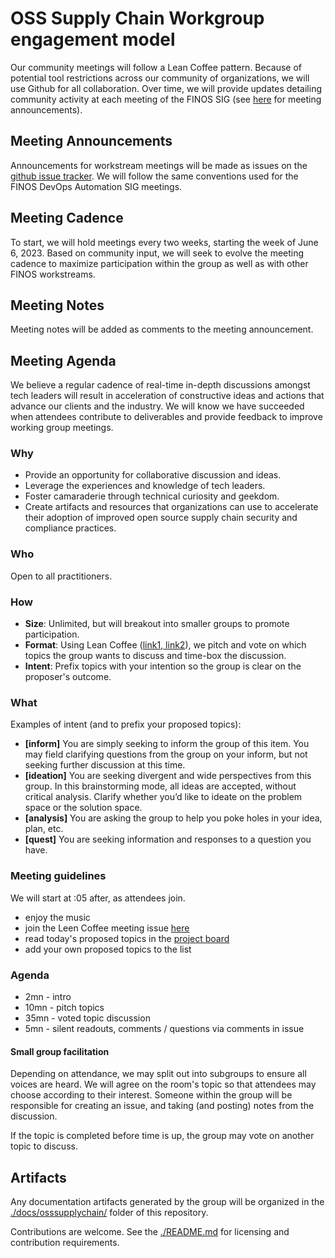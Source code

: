 # OSS Supply Chain Workgroup engagement model

Our community meetings will follow a Lean Coffee pattern.
Because of potential tool restrictions across our community of organizations, we will use Github for all collaboration.
Over time, we will provide updates detailing community activity at each meeting of the FINOS SIG (see [here](https://github.com/finos/devops-automation/issues) for meeting announcements).

## Meeting Announcements

Announcements for workstream meetings will be made as issues on the [github issue tracker](https://github.com/finos/devops-automation/issues).
We will follow the same conventions used for the FINOS DevOps Automation SIG meetings.

## Meeting Cadence

To start, we will hold meetings every two weeks, starting the week of June 6, 2023.
Based on community input, we will seek to evolve the meeting cadence to maximize participation within the group as well as with other FINOS workstreams.

## Meeting Notes

Meeting notes will be added as comments to the meeting announcement.

## Meeting Agenda

We believe a regular cadence of real-time in-depth discussions amongst tech leaders will result in acceleration of constructive ideas and actions that advance our clients and the industry.
We will know we have succeeded when attendees contribute to deliverables and provide feedback to improve working group meetings.

### Why

* Provide an opportunity for collaborative discussion and ideas.
* Leverage the experiences and knowledge of tech leaders.
* Foster camaraderie through technical curiosity and geekdom.
* Create artifacts and resources that organizations can use to accelerate their adoption of improved open source supply chain security and compliance practices.

### Who

Open to all practitioners.

### How

* **Size**: Unlimited, but will breakout into smaller groups to promote participation.
* **Format**: Using Lean Coffee ([link1](https://leanchange.org/elements/lean-coffee),[ link2](https://agilecoffee.com/leancoffee/)), we pitch and vote on which topics the group wants to discuss and time-box the discussion.
* **Intent**: Prefix topics with your intention so the group is clear on the proposer's outcome.

### What

Examples of intent (and to prefix your proposed topics):

* **[inform]** You are simply seeking to inform the group of this item. You may field clarifying questions from the group on your inform, but not seeking further discussion at this time.
* **[ideation]** You are seeking divergent and wide perspectives from this group. In this brainstorming mode, all ideas are accepted, without critical analysis. Clarify whether you’d like to ideate on the problem space or the solution space.
* **[analysis]** You are asking the group to help you poke holes in your idea, plan, etc.
* **[quest]** You are seeking information and responses to a question you have.

### Meeting guidelines

We will start at :05 after, as attendees join.

* enjoy the music
* join the Leen Coffee meeting issue [here](https://github.com/finos/devops-automation/issues)
* read today's proposed topics in the [project board](https://github.com/orgs/finos/projects/65)
* add your own proposed topics to the list

### Agenda

* 2mn  - intro
* 10mn - pitch topics
* 35mn - voted topic discussion
* 5mn  - silent readouts, comments / questions via comments in issue

#### Small group facilitation

Depending on attendance, we may split out into subgroups to ensure all voices are heard.
We will agree on the room's topic so that attendees may choose according to their interest.
Someone within the group will be responsible for creating an issue, and taking (and posting) notes from the discussion.

If the topic is completed before time is up, the group may vote on another topic to discuss.

## Artifacts

Any documentation artifacts generated by the group will be organized in the [./docs/osssupplychain/](https://github.com/finos/devops-automation/blob/master/docs/osssupplychain/) folder of this repository.

Contributions are welcome.
See the [./README.md](https://github.com/finos/devops-automation/blob/master/README.md) for licensing and contribution requirements.
